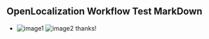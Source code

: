 ## OpenLocalization Workflow Test MarkDown
* ![image1](.\6cb259a3-bd5a-47ba-be17-ea89ca4e2b4f.PNG)   ![image2](.\7bd8df06-8335-4c5b-b530-5daac109c78a.png) 
thanks!